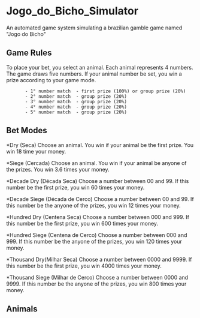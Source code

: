 # Jogo_do_Bicho_Simulator

An automated game system simulating a brazilian gamble game named "Jogo do Bicho"

## Game Rules 

To place your bet, you select an animal.
Each animal represents 4 numbers.
The game draws five numbers.
If your animal number be set, you win a prize according to your game mode.
            
           - 1° number match  - first prize (100%) or group prize (20%)
           - 2° number match  - group prize (20%)
           - 3° number match  - group prize (20%)
           - 4° number match  - group prize (20%)
           - 5° number match  - group prize (20%)

## Bet Modes

*Dry (Seca) 
Choose an animal.
You win if your animal be the first prize. 
You win 18 time your money.

*Siege (Cercada) 
Choose an animal.
You win if your animal be anyone of the prizes.
You win 3.6 times your money.

*Decade Dry (Década Seca) 
Choose a number between 00 and 99.
If this number be the first prize, you win 60 times your money.

*Decade Siege (Década de Cerco) 
Choose a number between 00 and 99.
If this number be the anyone of the prizes, you win 12 times your money.

*Hundred Dry (Centena Seca) 
Choose a number between 000 and 999.
If this number be the first prize, you win 600 times your money.

*Hundred Siege (Centena de Cerco) 
Choose a number between 000 and 999.
If this number be the anyone of the prizes, you win 120 times your money.

*Thousand Dry(Milhar Seca) 
Choose a number between 0000 and 9999.
If this number be the first prize, you win 4000 times your money.

*Thousand Siege (Milhar de Cerco) 
Choose a number between 0000 and 9999.
If this number be the anyone of the prizes, you win 800 times your money.

## Animals

